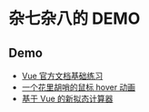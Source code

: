 # 杂七杂八的 DEMO

## Demo

- [Vue 官方文档基础练习](https://krue1.github.io/Practice/Vue/Vue1.html)
- [一个花里胡哨的鼠标 hover 动画](https://krue1.github.io/Practice/一个鼠标Hover动画/index.html)
- [基于 Vue 的新拟态计算器](https://krue1.github.io/Practice/NeumorphismCalculator/index.html)
